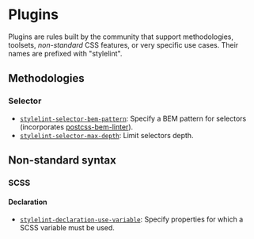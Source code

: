 # Plugins

Plugins are rules built by the community that support methodologies, toolsets, *non-standard* CSS features, or very specific use cases. Their names are prefixed with "stylelint".

## Methodologies

### Selector

- [`stylelint-selector-bem-pattern`](https://github.com/davidtheclark/stylelint-selector-bem-pattern): Specify a BEM pattern for selectors (incorporates [postcss-bem-linter](https://github.com/postcss/postcss-bem-linter)).
- [`stylelint-selector-max-depth`](https://github.com/dryoma/stylelint-selector-max-depth): Limit selectors depth.

## Non-standard syntax

### SCSS

#### Declaration

- [`stylelint-declaration-use-variable`](https://github.com/sh-waqar/stylelint-declaration-use-variable): Specify properties for which a SCSS variable must be used.
